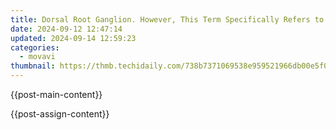 ```yaml
---
title: Dorsal Root Ganglion. However, This Term Specifically Refers to the Collection of Nerve Cell Bodies Found in the Dorsal Root of the Spinal Nerve. When Considering the Entire Spinal Nerve (Which Includes Both the Dorsal and Ventral Roots) as It Exits the Intervertebrvebral Foramen, It Is Simply Referred to as a Spinal Nerve.
date: 2024-09-12 12:47:14
updated: 2024-09-14 12:59:23
categories:
  - movavi
thumbnail: https://thmb.techidaily.com/738b7371069538e959521966db00e5f006e9b11d983f215b33d6c4263c894748.png
---
```


{{post-main-content}}

<ins class="adsbygoogle"
     style="display:block"
     data-ad-format="autorelaxed"
     data-ad-client="ca-pub-7571918770474297"
     data-ad-slot="1223367746"></ins>

{{post-assign-content}}

<ins class="adsbygoogle"
     style="display:block"
     data-ad-client="ca-pub-7571918770474297"
     data-ad-slot="8358498916"
     data-ad-format="auto"
     data-full-width-responsive="true"></ins>
